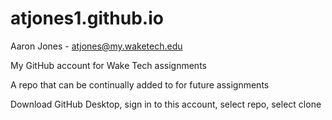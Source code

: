 # atjones1.github.io

Aaron Jones - atjones@my.waketech.edu

My GitHub account for Wake Tech assignments

A repo that can be continually added to for future assignments

Download GitHub Desktop, sign in to this account, select repo, select clone
